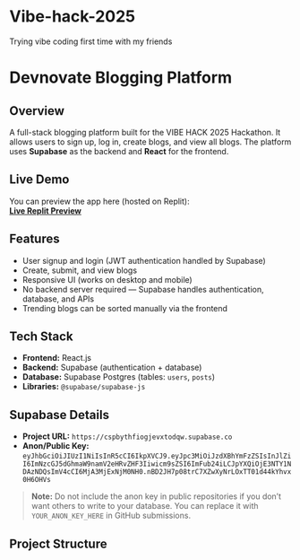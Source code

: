 # Vibe-hack-2025
Trying vibe coding first time with my friends
# Devnovate Blogging Platform

## Overview
A full-stack blogging platform built for the VIBE HACK 2025 Hackathon. It allows users to sign up, log in, create blogs, and view all blogs. The platform uses **Supabase** as the backend and **React** for the frontend.

## Live Demo
You can preview the app here (hosted on Replit):  
**[Live Replit Preview](https://23739037-9d49-4576-9e4a-3a68fb2e1c4c-00-xzj562rz44y.sisko.replit.dev)**

## Features
- User signup and login (JWT authentication handled by Supabase)
- Create, submit, and view blogs
- Responsive UI (works on desktop and mobile)
- No backend server required — Supabase handles authentication, database, and APIs
- Trending blogs can be sorted manually via the frontend

## Tech Stack
- **Frontend:** React.js
- **Backend:** Supabase (authentication + database)
- **Database:** Supabase Postgres (tables: `users`, `posts`)
- **Libraries:** `@supabase/supabase-js`

## Supabase Details
- **Project URL:** `https://cspbythfiogjevxtodqw.supabase.co`
- **Anon/Public Key:** `eyJhbGciOiJIUzI1NiIsInR5cCI6IkpXVCJ9.eyJpc3MiOiJzdXBhYmFzZSIsInJlZiI6ImNzcGJ5dGhmaW9namV2eHRvZHF3Iiwicm9sZSI6ImFub24iLCJpYXQiOjE3NTY1NDAzNDQsImV4cCI6MjA3MjExNjM0NH0.nBD2JH7p08trC7XZwXyNrLOxTT01d44kYhvx0H6OHVs`

> **Note:** Do not include the anon key in public repositories if you don’t want others to write to your database. You can replace it with `YOUR_ANON_KEY_HERE` in GitHub submissions.

## Project Structure

